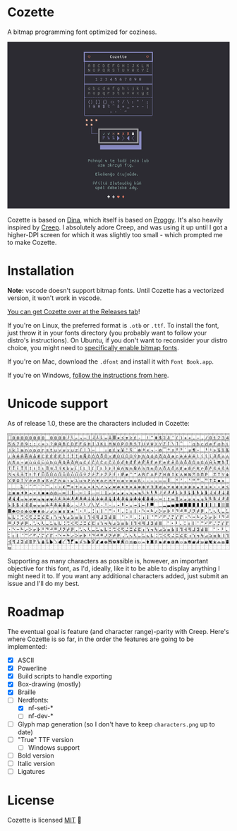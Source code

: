 # Cozette
A bitmap programming font optimized for coziness.

![sample.png](img/sample.png)

Cozette is based on [Dina][], which itself is based on [Proggy][].
It's also heavily inspired by [Creep][]. I absolutely adore Creep, and was
using it up until I got a higher-DPI screen for which it was slightly too
small - which prompted me to make Cozette.

# Installation

**Note:** vscode doesn't support bitmap fonts. Until Cozette has a vectorized
version, it won't work in vscode.

[You can get Cozette over at the Releases tab](https://github.com/slavfox/Cozette/releases)!

If you're on Linux, the preferred format is `.otb` or `.ttf`. To install the
font, just throw it in your fonts directory (you probably want to follow your
distro's instructions). On Ubuntu, if you don't want to reconsider your distro
choice, you might need to
[specifically enable bitmap fonts](https://bugs.launchpad.net/ubuntu/+source/fontconfig/+bug/1560114).

If you're on Mac, download the `.dfont` and install it with `Font Book.app`.

If you're on Windows,
[follow the instructions from here](https://wiki.archlinux.org/index.php/installation_guide).

# Unicode support

As of release 1.0, these are the characters included in Cozette:

![characters.png](./img/characters.png)

Supporting as many characters as possible is, however, an important objective
for this font, as I'd, ideally, like it to be able to display anything I
might need it to. If you want any additional characters added, just submit
an issue and I'll do my best.

# Roadmap

The eventual goal is feature (and character range)-parity with Creep. Here's
where Cozette is so far, in the order the features are going to be implemented:

- [x] ASCII
- [x] Powerline
- [x] Build scripts to handle exporting
- [x] Box-drawing (mostly)
- [x] Braille
- [ ] Nerdfonts:
  - [x] nf-seti-*
  - [ ] nf-dev-*
- [ ] Glyph map generation (so I don't have to keep `characters.png` up to date)
- [ ] "True" TTF version
  - [  ] Windows support
- [ ] Bold version
- [ ] Italic version
- [ ] Ligatures

# License

Cozette is licensed [MIT][] 💜

[Dina]: https://www.dcmembers.com/jibsen/download/61/
[Proggy]: https://github.com/bluescan/proggyfonts
[MIT]: ./LICENSE
[Creep]: https://github.com/romeovs/creep
